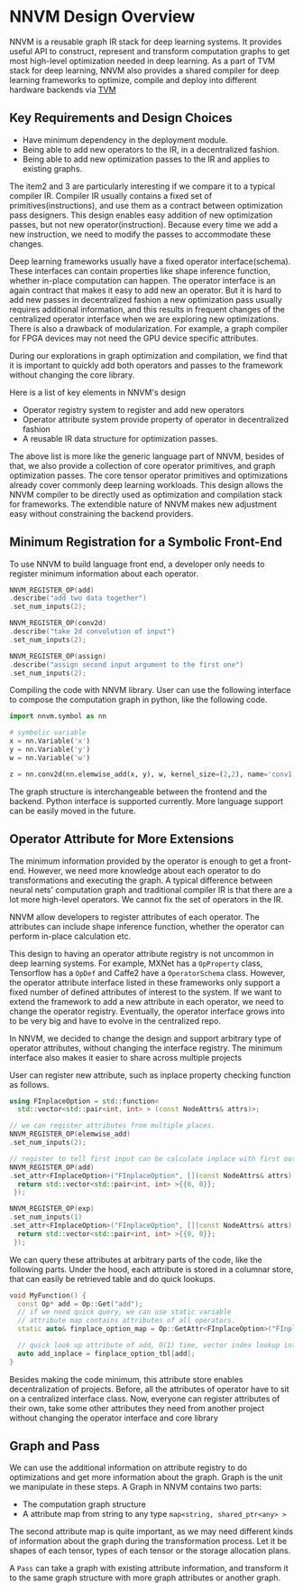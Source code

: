 
# NNVM Design Overview

NNVM is a reusable graph IR stack for deep learning systems. It provides useful API to construct, represent and transform computation graphs to get most high-level optimization needed in deep learning.
As a part of TVM stack for deep learning, NNVM also provides a shared compiler for deep learning frameworks to optimize, compile and deploy into different hardware backends via [TVM](https://github.com/dmlc/tvm)

## Key Requirements and Design Choices

- Have minimum dependency in the deployment module.
- Being able to add new operators to the IR, in a decentralized fashion.
- Being able to add new optimization passes to the IR and applies to existing graphs.

The item2 and 3 are particularly interesting if we compare it to a typical compiler IR. Compiler IR usually contains a fixed set of primitives(instructions), and use them as a contract between optimization pass designers. This design enables easy addition of new optimization passes, but not new operator(instruction). Because every time we add a new instruction, we need to modify the passes to accommodate these changes.

Deep learning frameworks usually have a fixed operator interface(schema). These interfaces can contain properties like shape inference function, whether in-place computation can happen.  The operator interface is an again contract that makes it easy to add new an operator. But it is hard to add new passes in decentralized fashion a new optimization pass usually requires additional information, and this results in frequent changes of the centralized operator interface when we are exploring new optimizations. There is also a drawback of modularization. For example, a graph compiler for FPGA devices may not need the GPU device specific attributes.

During our explorations in graph optimization and compilation, we find that it is important to quickly add both operators and passes to the framework without changing the core library.

Here is a list of key elements in NNVM's design

-  Operator registry system to register and add new operators
-  Operator attribute system provide property of operator in decentralized fashion
-  A reusable IR data structure for optimization passes.

The above list is more like the generic language part of NNVM, besides of that, we also provide a collection of core operator primitives, and graph optimization passes.   The core tensor operator primitives and optimizations already cover commonly deep learning workloads. This design allows the NNVM compiler to be directly used as optimization and compilation stack for frameworks. The extendible nature of NNVM makes new adjustment easy without constraining the backend providers.

## Minimum Registration for a Symbolic Front-End
To use NNVM to build language front end, a developer only needs to register minimum information about each operator.

```c++
NNVM_REGISTER_OP(add)
.describe("add two data together")
.set_num_inputs(2);

NNVM_REGISTER_OP(conv2d)
.describe("take 2d convolution of input")
.set_num_inputs(2);

NNVM_REGISTER_OP(assign)
.describe("assign second input argument to the first one")
.set_num_inputs(2);
```

Compiling the code with NNVM library. User can use the following interface to compose the computation graph in python, like the following code.

```python
import nnvm.symbol as nn

# symbolic variable
x = nn.Variable('x')
y = nn.Variable('y')
w = nn.Variable('w')

z = nn.conv2d(nn.elemwise_add(x, y), w, kernel_size=(2,2), name='conv1')
```

The graph structure is interchangeable between the frontend and the backend.  Python interface is supported currently. More language support can be easily
moved in the future.

## Operator Attribute for More Extensions

The minimum information provided by the operator is enough to get a front-end. However,   we need more knowledge about each operator to do transformations and executing the graph.
A typical difference between neural nets' computation graph and traditional compiler IR is that there are a lot more high-level operators. We cannot fix the set of operators in the IR.

NNVM allow developers to register attributes of each operator. The attributes can include shape inference function, whether the operator can perform in-place calculation etc.

This design to having an operator attribute registry is not uncommon in deep learning systems.
For example, MXNet has a ```OpProperty``` class, Tensorflow has a ```OpDef``` and Caffe2 have a ```OperatorSchema``` class.
However, the operator attribute interface listed in these frameworks only support a fixed number of defined attributes of interest to the system. If we want to extend the framework to add a new attribute in each operator, we need to change the operator registry.
Eventually, the operator interface grows into to be very big and have to evolve in the centralized repo.

In NNVM, we decided to change the design and support arbitrary type of operator attributes, without changing the interface registry. The minimum interface also makes it easier to share across multiple projects

User can register new attribute, such as inplace property checking function as follows.
```c++
using FInplaceOption = std::function<
  std::vector<std::pair<int, int> > (const NodeAttrs& attrs)>;

// we can register attributes from multiple places.
NNVM_REGISTER_OP(elemwise_add)
.set_num_inputs(2);

// register to tell first input can be calculate inplace with first output
NNVM_REGISTER_OP(add)
.set_attr<FInplaceOption>("FInplaceOption", [](const NodeAttrs& attrs) {
  return std::vector<std::pair<int, int> >{{0, 0}};
 });

NNVM_REGISTER_OP(exp)
.set_num_inputs(1)
.set_attr<FInplaceOption>("FInplaceOption", [](const NodeAttrs& attrs) {
  return std::vector<std::pair<int, int> >{{0, 0}};
 });
```

We can query these attributes at arbitrary parts of the code, like the following parts. Under the hood, each attribute is stored in a columnar store, that can easily be retrieved table and do quick lookups.

```c++
void MyFunction() {
  const Op* add = Op::Get("add");
  // if we need quick query, we can use static variable
  // attribute map contains attributes of all operators.
  static auto& finplace_option_map = Op::GetAttr<FInplaceOption>("FInplaceOption");

  // quick look up attribute of add, O(1) time, vector index lookup internally.
  auto add_inplace = finplace_option_tbl[add];
}
```
Besides making the code minimum, this attribute store enables decentralization of projects.
Before, all the attributes of operator have to sit on a centralized interface class.
Now, everyone can register attributes of their own, take some other attributes they need from another project without changing the operator interface and core library


## Graph and Pass

We can use the additional information on attribute registry to do optimizations and get more information about the graph. Graph is the unit we manipulate in these steps. A Graph in NNVM contains
two parts:
- The computation graph structure
- A attribute map from string to any type ```map<string, shared_ptr<any> >```

The second attribute map is quite important, as we may need different kinds
of information about the graph during the transformation process. Let it be
shapes of each tensor, types of each tensor or the storage allocation plans.

A ```Pass``` can take a graph with existing attribute information,
and transform it to the same graph structure with more graph attributes or another graph.
